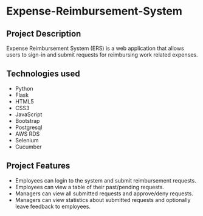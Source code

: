 # Expense-Reimbursement-System
## Project Description
Expense Reimbursement System (ERS) is a web application that allows users to sign-in and submit requests for reimbursing work related expenses.

## Technologies used

- Python
- Flask
- HTML5
- CSS3
- JavaScript
- Bootstrap
- Postgresql
- AWS RDS
- Selenium
- Cucumber


## Project Features

- Employees can login to the system and submit reimbursement requests.
- Employees can view a table of their past/pending requests.
- Managers can view all submitted requests and approve/deny requests.
- Managers can view statistics about submitted requests and optionally leave feedback to employees.
